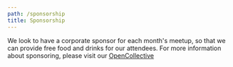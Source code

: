 ```yaml
---
path: /sponsorship
title: Sponsorship
---
```


We look to have a corporate sponsor for each month's meetup, so that we can provide free food and drinks for our attendees. For more information about sponsoring, please visit our [OpenCollective](https://opencollective.com/react-denver)

